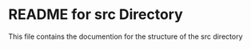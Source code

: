 # README for src Directory #

This file contains the documention for the structure of the src directory